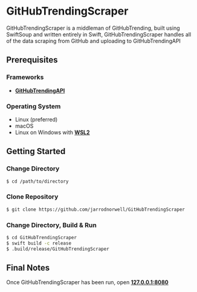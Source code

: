 # GitHubTrendingScraper
GitHubTrendingScraper is a middleman of GitHubTrending, built using SwiftSoup and written entirely in Swift, GitHubTrendingScraper handles all of the data scraping from GitHub and uploading to GitHubTrendingAPI

## Prerequisites
### Frameworks
- **[GitHubTrendingAPI](https://github.com/jarrodnorwell/GitHubTrendingAPI)**

### Operating System
- Linux (preferred)
- macOS
- Linux on Windows with **[WSL2](https://learn.microsoft.com/en-us/windows/wsl/install)**

## Getting Started
### Change Directory
```bash
$ cd /path/to/directory
```

### Clone Repository
```bash
$ git clone https://github.com/jarrodnorwell/GitHubTrendingScraper
```

### Change Directory, Build & Run
```bash
$ cd GitHubTrendingScraper
$ swift build -c release
$ .build/release/GitHubTrendingScraper
```

## Final Notes
Once GitHubTrendingScraper has been run, open **[127.0.0.1:8080](http://127.0.0.1:8080)**